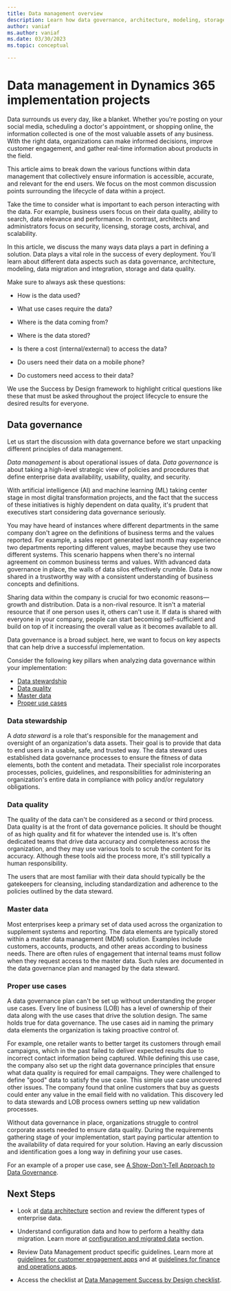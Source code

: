 ```yaml
---
title: Data management overview
description: Learn how data governance, architecture, modeling, storage, migration, integration, and quality can help you make informed decisions. This article discusses how admins need to think about their data holistically, not just for implementation but as a long-term asset. You can improve your customer engagement, and gather real-time information about your products in the field. We examine the various ways that data management plays a role in the creation of an effective Dynamics 365 solution.
author: vaniaf
ms.author: vaniaf
ms.date: 03/30/2023
ms.topic: conceptual

---
```


# Data management in Dynamics 365 implementation projects

Data surrounds us every day, like a blanket. Whether you're posting on your social media, scheduling a doctor's appointment, or shopping online, the information collected is one of the most valuable assets of any business. With the right data, organizations can make informed decisions, improve customer engagement, and gather real-time information about products in the field.

This article aims to break down the various functions within data management that collectively ensure information is accessible, accurate, and relevant for the end users. We focus on the most common discussion points surrounding the lifecycle of data within a project.

Take the time to consider what is important to each person interacting with the data. For example, business users focus on their data quality, ability to search, data relevance and performance. In contrast, architects and administrators focus on security, licensing, storage costs, archival, and scalability.

In this article, we discuss the many ways data plays a part in defining a solution. Data plays a vital role in the success of every deployment. You'll learn about different data aspects such as data governance, architecture, modeling, data migration and integration, storage and data quality.

Make sure to always ask these questions:

- How is the data used?

- What use cases require the data?

- Where is the data coming from?

- Where is the data stored?

- Is there a cost (internal/external) to access the data?

- Do users need their data on a mobile phone?

- Do customers need access to their data?

We use the Success by Design framework to highlight critical questions like these that must be asked throughout the project lifecycle to ensure the desired results for everyone.

## Data governance

Let us start the discussion with data governance before we start unpacking different principles of data management.

*Data management* is about operational issues of data. *Data governance* is about taking a high-level strategic view of policies and procedures that define enterprise data availability, usability, quality, and security.

With artificial intelligence (AI) and machine learning (ML) taking center stage in most digital transformation projects, and the fact that the success of these initiatives is highly dependent on data quality, it's prudent that executives start considering data governance seriously.

You may have heard of instances where different departments in the same company don't agree on the definitions of business terms and the values reported. For example, a sales report generated last month may experience two departments reporting different values, maybe because they use two different systems. This scenario happens when there's no internal agreement on common business terms and values. With advanced data governance in place, the walls of data silos effectively crumble. Data is now shared in a trustworthy way with a consistent understanding of business concepts and definitions.

Sharing data within the company is crucial for two economic reasons—growth and distribution. Data is a non-rival resource. It isn't a material resource that if one person uses it, others can't use it. If data is shared with everyone in your company, people can start becoming self-sufficient and build on top of it increasing the overall value as it becomes available to all.

Data governance is a broad subject. here, we want to focus on key aspects that can help drive a successful implementation.

Consider the following key pillars when analyzing data governance within your implementation:

- [Data stewardship](#data-stewardship)  
- [Data quality](#data-quality)  
- [Master data](#master-data)  
- [Proper use cases](#proper-use-cases)  

### Data stewardship

A *data steward* is a role that's responsible for the management and oversight of an organization's data assets. Their goal is to provide that data to end users in a usable, safe, and trusted way. The data steward uses established data governance processes to ensure the fitness of data elements, both the content and metadata. Their specialist role incorporates processes, policies, guidelines, and responsibilities for administering an organization's entire data in compliance with policy and/or regulatory obligations.

### Data quality

The quality of the data can't be considered as a second or third process. Data quality is at the front of data governance policies. It should be thought of as high quality and fit for whatever the intended use is. It's often dedicated teams that drive data accuracy and completeness across the organization, and they may use various tools to scrub the content for its accuracy. Although these tools aid the process more, it's still typically a human responsibility.

The users that are most familiar with their data should typically be the gatekeepers for cleansing, including standardization and adherence to the policies outlined by the data steward.

### Master data

Most enterprises keep a primary set of data used across the organization to supplement systems and reporting. The data elements are typically stored within a master data management (MDM) solution. Examples include customers, accounts, products, and other areas according to business needs. There are often rules of engagement that internal teams must follow when they request access to the master data. Such rules are documented in the data governance plan and managed by the data steward.

### Proper use cases

A data governance plan can't be set up without understanding the proper use cases. Every line of business (LOB) has a level of ownership of their data along with the use cases that drive the solution design. The same holds true for data governance. The use cases aid in naming the primary data elements the organization is taking proactive control of.

For example, one retailer wants to better target its customers through email campaigns, which in the past failed to deliver expected results due to incorrect contact information being captured. While defining this use case, the company also set up the right data governance principles that ensure what data quality is required for email campaigns. They were challenged to define "good" data to satisfy the use case. This simple use case uncovered other issues. The company found that online customers that buy as guests could enter any value in the email field with no validation. This discovery led to data stewards and LOB process owners setting up new validation processes.

Without data governance in place, organizations struggle to control corporate assets needed to ensure data quality. During the requirements gathering stage of your implementation, start paying particular attention to the availability of data required for your solution. Having an early discussion and identification goes a long way in defining your use cases.

For an example of a proper use case, see [A Show-Don't-Tell Approach to Data Governance](https://www.bcg.com/publications/2020/show-tell-approach-data-governance).  

## Next Steps

- Look at [data architecture](data-management-architecture.md) section and review the different types of enterprise data.

- Understand configuration data and how to perform a healthy data migration. Learn more at [configuration and migrated data](data-management-configuration-data-migration.md) section.

- Review Data Management product specific guidelines. Learn more at [guidelines for customer engagement apps](data-management-product-specific-ce.md) and at [guidelines for finance and operations apps](data-management-product-specific-fo.md).

- Access the checklist at [Data Management Success by Design checklist](data-management-check-list.md).
